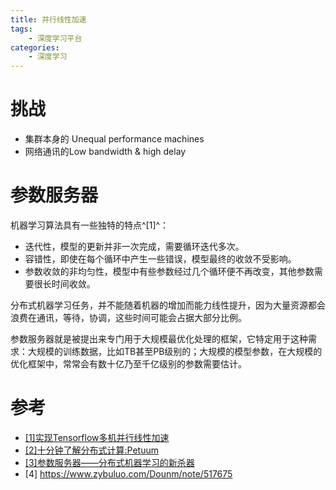 ```yaml
---
title: 并行线性加速
tags:
	- 深度学习平台
categories:
	- 深度学习
---
```


# 挑战

- 集群本身的 Unequal performance machines
- 网络通讯的Low bandwidth & high delay

# 参数服务器

机器学习算法具有一些独特的特点^[1]^：

- 迭代性，模型的更新并非一次完成，需要循环迭代多次。
- 容错性，即使在每个循环中产生一些错误，模型最终的收敛不受影响。
- 参数收敛的非均匀性，模型中有些参数经过几个循环便不再改变，其他参数需要很长时间收敛。

分布式机器学习任务，并不能随着机器的增加而能力线性提升，因为大量资源都会浪费在通讯，等待，协调，这些时间可能会占据大部分比例。

参数服务器就是被提出来专门用于大规模最优化处理的框架，它特定用于这种需求：大规模的训练数据，比如TB甚至PB级别的；大规模的模型参数，在大规模的优化框架中，常常会有数十亿乃至千亿级别的参数需要估计。



# 参考

- [[1]实现Tensorflow多机并行线性加速](https://zhuanlan.zhihu.com/p/29149294)
- [[2]十分钟了解分布式计算:Petuum](https://www.cnblogs.com/wei-li/p/Petuum.html)
- [[3]参数服务器——分布式机器学习的新杀器](https://t.cj.sina.com.cn/articles/view/6464244551/1814c8b47001006smv)
- [4] https://www.zybuluo.com/Dounm/note/517675